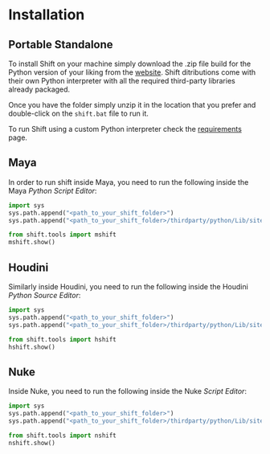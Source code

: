 # Installation

## Portable Standalone

To install Shift on your machine simply download the .zip file build for the Python version of your liking from the [website](https://https://www.inbibo.co.uk/shift). Shift ditributions come with their own Python interpreter with all the required third-party libraries already packaged.

Once you have the folder simply unzip it in the location that you prefer and double-click on the `shift.bat` file to run it.

To run Shift using a custom Python interpreter check the [requirements](requirements.md) page.

## Maya

In order to run shift inside Maya, you need to run the following inside the Maya *Python Script Editor*:

```python
import sys
sys.path.append("<path_to_your_shift_folder>")
sys.path.append("<path_to_your_shift_folder>/thirdparty/python/Lib/site-packages")

from shift.tools import mshift
mshift.show()
```

## Houdini

Similarly inside Houdini, you need to run the following inside the Houdini *Python Source Editor*:

```python
import sys
sys.path.append("<path_to_your_shift_folder>")
sys.path.append("<path_to_your_shift_folder>/thirdparty/python/Lib/site-packages")

from shift.tools import hshift
hshift.show()
```

## Nuke

Inside Nuke, you need to run the following inside the Nuke *Script Editor*:

```python
import sys
sys.path.append("<path_to_your_shift_folder>")
sys.path.append("<path_to_your_shift_folder>/thirdparty/python/Lib/site-packages")

from shift.tools import nshift
nshift.show()
```
